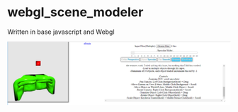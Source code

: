 # webgl_scene_modeler
Written in base javascript and Webgl

 ![Alt text](images/webgl_couch.png?raw=true "Demo")
